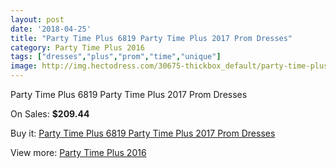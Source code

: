 ```yaml
---
layout: post
date: '2018-04-25'
title: "Party Time Plus 6819 Party Time Plus 2017 Prom Dresses"
category: Party Time Plus 2016
tags: ["dresses","plus","prom","time","unique"]
image: http://img.hectodress.com/30675-thickbox_default/party-time-plus-6819-party-time-plus-2012-prom-dresses.jpg
---
```

Party Time Plus 6819 Party Time Plus 2017 Prom Dresses

On Sales: **$209.44**
<a href="https://www.hectodress.com/party-time-plus-2013/14106-party-time-plus-6819-party-time-plus-2012-prom-dresses.html"><amp-img layout="responsive" width="600" height="600" src="//img.hectodress.com/30675-thickbox_default/party-time-plus-6819-party-time-plus-2012-prom-dresses.jpg" alt="Party Time Plus 6819 Party Time Plus 2017 Prom Dresses 0" /></a>
<a href="https://www.hectodress.com/party-time-plus-2013/14106-party-time-plus-6819-party-time-plus-2012-prom-dresses.html"><amp-img layout="responsive" width="600" height="600" src="//img.hectodress.com/30676-thickbox_default/party-time-plus-6819-party-time-plus-2012-prom-dresses.jpg" alt="Party Time Plus 6819 Party Time Plus 2017 Prom Dresses 1" /></a>

Buy it: [Party Time Plus 6819 Party Time Plus 2017 Prom Dresses](https://www.hectodress.com/party-time-plus-2013/14106-party-time-plus-6819-party-time-plus-2012-prom-dresses.html "Party Time Plus 6819 Party Time Plus 2017 Prom Dresses")

View more: [Party Time Plus 2016](https://www.hectodress.com/243-party-time-plus-2013 "Party Time Plus 2016")